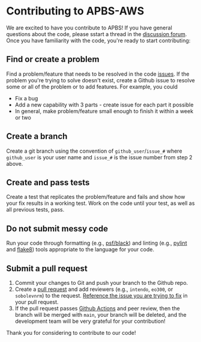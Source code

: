 # Contributing to APBS-AWS

We are excited to have you contribute to APBS!
If you have general questions about the code, please sstart a thread in the [discussion forum](https://github.com/Electrostatics/apbs-aws/discussions). 
Once you have familiarity with the code, you're ready to start contributing:

## Find or create a problem

Find a problem/feature that needs to be resolved in the code [issues](https://github.com/Electrostatics/apbs-aws/issues).
If the problem you're trying to solve doesn't exist, create a Github issue to resolve some or all of the problem or to add features.
For example, you could
  * Fix a bug
  * Add a new capability with 3 parts - create issue for each part it possible
  * In general, make problem/feature small enough to finish it within a week or two

## Create a branch

Create a git branch using the convention of `github_user`/`issue_#` where `github_user` is your user name and `issue_#` is the issue number from step 2 above.

## Create and pass tests

Create a test that replicates the problem/feature and fails and show how your fix results in a working test.
Work on the code until your test, as well as all previous tests, pass.

## Do not submit messy code

Run your code through formatting (e.g., [psf/black](https://github.com/psf/black)) and linting (e.g., [pylint](https://www.pylint.org/) and [flake8](https://flake8.pycqa.org/en/latest/)) tools appropriate to the language for your code.

## Submit a pull request

1. Commit your changes to Git and push your branch to the Github repo.
2. Create a [pull request](https://github.com/Electrostatics/apbs-aws/compare?expand=1) and add reviewers (e.g., `intendo`, `eo300`, or `sobolevnrm`) to the request.
[Reference the issue you are trying to fix](https://docs.github.com/en/github/managing-your-work-on-github/linking-a-pull-request-to-an-issue) in your pull request.
3. If the pull request passes [Github Actions](https://github.com/features/actions) and peer review, then the branch will be merged with `main`, your branch will be deleted, and the development team will be very grateful for your contribution!

Thank you for considering to contribute to our code!
